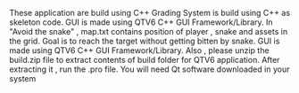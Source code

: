These application are build using C++
Grading System is build using C++ as skeleton code. GUI is made using QTV6 C++ GUI Framework/Library.
In "Avoid the snake" , map.txt contains position of player , snake and assets in the grid. Goal is to reach the target without getting bitten by snake. GUI is made using QTV6 C++ GUI Framework/Library.
Also , please unzip the build.zip file to extract contents of build folder for QTV6 application. After extracting it , run the .pro file. You will need Qt software downloaded in your system
